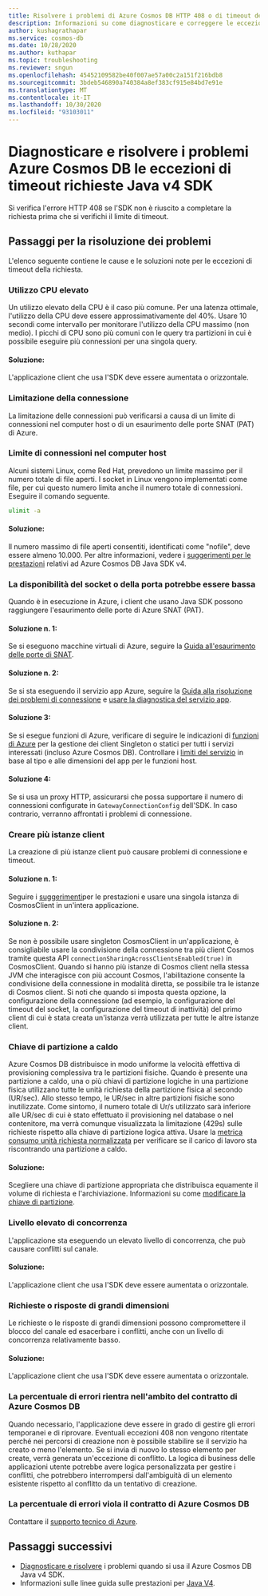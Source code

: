 ```yaml
---
title: Risolvere i problemi di Azure Cosmos DB HTTP 408 o di timeout della richiesta con Java v4 SDK
description: Informazioni su come diagnosticare e correggere le eccezioni di timeout delle richieste Java SDK con Java v4 SDK.
author: kushagrathapar
ms.service: cosmos-db
ms.date: 10/28/2020
ms.author: kuthapar
ms.topic: troubleshooting
ms.reviewer: sngun
ms.openlocfilehash: 45452109582be40f007ae57a00c2a151f216bdb8
ms.sourcegitcommit: 3bdeb546890a740384a8ef383cf915e84bd7e91e
ms.translationtype: MT
ms.contentlocale: it-IT
ms.lasthandoff: 10/30/2020
ms.locfileid: "93103011"
---
```

# <a name="diagnose-and-troubleshoot-azure-cosmos-db-java-v4-sdk-request-timeout-exceptions"></a>Diagnosticare e risolvere i problemi Azure Cosmos DB le eccezioni di timeout richieste Java v4 SDK
Si verifica l'errore HTTP 408 se l'SDK non è riuscito a completare la richiesta prima che si verifichi il limite di timeout.

## <a name="troubleshooting-steps"></a>Passaggi per la risoluzione dei problemi
L'elenco seguente contiene le cause e le soluzioni note per le eccezioni di timeout della richiesta.

### <a name="high-cpu-utilization"></a>Utilizzo CPU elevato
Un utilizzo elevato della CPU è il caso più comune. Per una latenza ottimale, l'utilizzo della CPU deve essere approssimativamente del 40%. Usare 10 secondi come intervallo per monitorare l'utilizzo della CPU massimo (non medio). I picchi di CPU sono più comuni con le query tra partizioni in cui è possibile eseguire più connessioni per una singola query.

#### <a name="solution"></a>Soluzione:
L'applicazione client che usa l'SDK deve essere aumentata o orizzontale.

### <a name="connection-throttling"></a>Limitazione della connessione
La limitazione delle connessioni può verificarsi a causa di un limite di connessioni nel computer host o di un esaurimento delle porte SNAT (PAT) di Azure.

### <a name="connection-limit-on-a-host-machine"></a>Limite di connessioni nel computer host
Alcuni sistemi Linux, come Red Hat, prevedono un limite massimo per il numero totale di file aperti. I socket in Linux vengono implementati come file, per cui questo numero limita anche il numero totale di connessioni. Eseguire il comando seguente.

```bash
ulimit -a
```

#### <a name="solution"></a>Soluzione:
Il numero massimo di file aperti consentiti, identificati come "nofile", deve essere almeno 10.000. Per altre informazioni, vedere i [suggerimenti per le prestazioni](performance-tips-java-sdk-v4-sql.md) relativi ad Azure Cosmos DB Java SDK v4.

### <a name="socket-or-port-availability-might-be-low"></a>La disponibilità del socket o della porta potrebbe essere bassa
Quando è in esecuzione in Azure, i client che usano Java SDK possono raggiungere l'esaurimento delle porte di Azure SNAT (PAT).

#### <a name="solution-1"></a>Soluzione n. 1:
Se si eseguono macchine virtuali di Azure, seguire la [Guida all'esaurimento delle porte di SNAT](troubleshoot-java-sdk-v4-sql.md#snat).

#### <a name="solution-2"></a>Soluzione n. 2:
Se si sta eseguendo il servizio app Azure, seguire la [Guida alla risoluzione dei problemi di connessione](../app-service/troubleshoot-intermittent-outbound-connection-errors.md#cause) e [usare la diagnostica del servizio app](https://azure.github.io/AppService/2018/03/01/Deep-Dive-into-TCP-Connections-in-App-Service-Diagnostics.html).

#### <a name="solution-3"></a>Soluzione 3:
Se si esegue funzioni di Azure, verificare di seguire le indicazioni di [funzioni di Azure](../azure-functions/manage-connections.md#static-clients) per la gestione dei client Singleton o statici per tutti i servizi interessati (incluso Azure Cosmos DB). Controllare i [limiti del servizio](../azure-functions/functions-scale.md#service-limits) in base al tipo e alle dimensioni del app per le funzioni host.

#### <a name="solution-4"></a>Soluzione 4:
Se si usa un proxy HTTP, assicurarsi che possa supportare il numero di connessioni configurate in `GatewayConnectionConfig` dell'SDK. In caso contrario, verranno affrontati i problemi di connessione.

### <a name="create-multiple-client-instances"></a>Creare più istanze client
La creazione di più istanze client può causare problemi di connessione e timeout.

#### <a name="solution-1"></a>Soluzione n. 1:
Seguire i [suggerimenti](performance-tips-java-sdk-v4-sql.md#sdk-usage)per le prestazioni e usare una singola istanza di CosmosClient in un'intera applicazione.

#### <a name="solution-2"></a>Soluzione n. 2:
Se non è possibile usare singleton CosmosClient in un'applicazione, è consigliabile usare la condivisione della connessione tra più client Cosmos tramite questa API `connectionSharingAcrossClientsEnabled(true)` in CosmosClient. Quando si hanno più istanze di Cosmos client nella stessa JVM che interagisce con più account Cosmos, l'abilitazione consente la condivisione della connessione in modalità diretta, se possibile tra le istanze di Cosmos client. Si noti che quando si imposta questa opzione, la configurazione della connessione (ad esempio, la configurazione del timeout del socket, la configurazione del timeout di inattività) del primo client di cui è stata creata un'istanza verrà utilizzata per tutte le altre istanze client.

### <a name="hot-partition-key"></a>Chiave di partizione a caldo
Azure Cosmos DB distribuisce in modo uniforme la velocità effettiva di provisioning complessiva tra le partizioni fisiche. Quando è presente una partizione a caldo, una o più chiavi di partizione logiche in una partizione fisica utilizzano tutte le unità richiesta della partizione fisica al secondo (UR/sec). Allo stesso tempo, le UR/sec in altre partizioni fisiche sono inutilizzate. Come sintomo, il numero totale di Ur/s utilizzato sarà inferiore alle UR/sec di cui è stato effettuato il provisioning nel database o nel contenitore, ma verrà comunque visualizzata la limitazione (429s) sulle richieste rispetto alla chiave di partizione logica attiva. Usare la [metrica consumo unità richiesta normalizzata](monitor-normalized-request-units.md) per verificare se il carico di lavoro sta riscontrando una partizione a caldo. 

#### <a name="solution"></a>Soluzione:
Scegliere una chiave di partizione appropriata che distribuisca equamente il volume di richiesta e l'archiviazione. Informazioni su come [modificare la chiave di partizione](https://devblogs.microsoft.com/cosmosdb/how-to-change-your-partition-key/).

### <a name="high-degree-of-concurrency"></a>Livello elevato di concorrenza
L'applicazione sta eseguendo un elevato livello di concorrenza, che può causare conflitti sul canale.

#### <a name="solution"></a>Soluzione:
L'applicazione client che usa l'SDK deve essere aumentata o orizzontale.

### <a name="large-requests-or-responses"></a>Richieste o risposte di grandi dimensioni
Le richieste o le risposte di grandi dimensioni possono compromettere il blocco del canale ed esacerbare i conflitti, anche con un livello di concorrenza relativamente basso.

#### <a name="solution"></a>Soluzione:
L'applicazione client che usa l'SDK deve essere aumentata o orizzontale.

### <a name="failure-rate-is-within-the-azure-cosmos-db-sla"></a>La percentuale di errori rientra nell'ambito del contratto di Azure Cosmos DB
Quando necessario, l'applicazione deve essere in grado di gestire gli errori temporanei e di riprovare. Eventuali eccezioni 408 non vengono ritentate perché nei percorsi di creazione non è possibile stabilire se il servizio ha creato o meno l'elemento. Se si invia di nuovo lo stesso elemento per create, verrà generata un'eccezione di conflitto. La logica di business delle applicazioni utente potrebbe avere logica personalizzata per gestire i conflitti, che potrebbero interrompersi dall'ambiguità di un elemento esistente rispetto al conflitto da un tentativo di creazione.

### <a name="failure-rate-violates-the-azure-cosmos-db-sla"></a>La percentuale di errori viola il contratto di Azure Cosmos DB
Contattare il [supporto tecnico di Azure](https://aka.ms/azure-support).

## <a name="next-steps"></a>Passaggi successivi
* [Diagnosticare e risolvere](troubleshoot-java-sdk-v4-sql.md) i problemi quando si usa il Azure Cosmos DB Java v4 SDK.
* Informazioni sulle linee guida sulle prestazioni per [Java V4](performance-tips-java-sdk-v4-sql.md).
